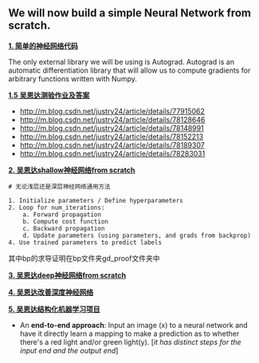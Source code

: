 ## We will now build a simple Neural Network from scratch. 

[**1. 简单的神经网络代码**](1.nn_scratch.ipynb)

The only external library we will be using is Autograd. Autograd is an automatic differentiation library that will allow us to compute
gradients for arbitrary functions written with Numpy.

[**1.5 吴恩达测验作业及答案**](http://m.blog.csdn.net/justry24)

 - http://m.blog.csdn.net/justry24/article/details/77915062
 - http://m.blog.csdn.net/justry24/article/details/78128646
 - http://m.blog.csdn.net/justry24/article/details/78148991
 - http://m.blog.csdn.net/justry24/article/details/78152213
 - http://m.blog.csdn.net/justry24/article/details/78189307
 - http://m.blog.csdn.net/justry24/article/details/78283031

[**2. 吴恩达shallow神经网络from scratch**](2.shallow_neural_network)

```
# 无论浅层还是深层神经网络通用方法

1. Initialize parameters / Define hyperparameters
2. Loop for num_iterations:
    a. Forward propagation
    b. Compute cost function
    c. Backward propagation
    d. Update parameters (using parameters, and grads from backprop) 
4. Use trained parameters to predict labels
```

其中bp的求导证明在bp文件夹gd_proof文件夹中

[**3. 吴恩达deep神经网络from scratch**](3.deep_neural_network)

[**4. 吴恩达改善深度神经网络**](4.improve_DNN)

[**5. 吴恩达结构化机器学习项目**](http://m.blog.csdn.net/justry24/article/details/78189307)

 - An **end-to-end approach**: Input an image (x) to a neural network and have it directly learn a mapping to make a prediction as to whether there's a red light and/or green light(y). [*it has distinct steps for the input end and the output end*]
